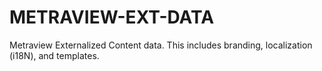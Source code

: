 # METRAVIEW-EXT-DATA
Metraview Externalized Content data.  This includes branding, localization (i18N), and templates.
